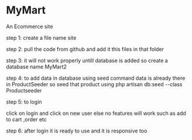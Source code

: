 # MyMart
An Ecommerce site 


step 1: create a file name site

step 2: pull the code from github and add it this files in that folder

step 3: it will not work properly untill database is added so create a database name MyMart2

step 4: to add data in database using seed command data is already there in ProductSeeder so seed that product
using  php artisan db:seed --class Productseeder

step 5: to login 

click on login and click on new user else no features will work such as add to cart ,order etc

step 6: after login it is ready to use and it is responsive too
